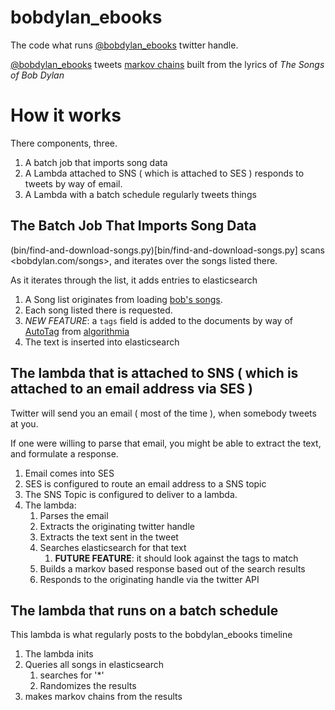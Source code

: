 # bobdylan_ebooks
The code what runs [@bobdylan_ebooks](https://twitter.com/bobdylan_ebooks) twitter handle. 

[@bobdylan_ebooks](https://twitter.com/bobdylan_ebooks) tweets [markov chains](https://pypi.python.org/pypi/PyMarkovChain/) built from the lyrics of *The Songs of Bob Dylan*

# How it works
There components, three.

1. A batch job that imports song data
2. A Lambda attached to SNS ( which is attached to SES ) responds to tweets by way of email. 
3. A Lambda with a batch schedule regularly tweets things

## The Batch Job That Imports Song Data
(bin/find-and-download-songs.py)[bin/find-and-download-songs.py] scans <bobdylan.com/songs>, and iterates over the songs listed there. 

As it iterates through the list, it adds entries to elasticsearch
1. A Song list originates from loading [bob's songs](http://bobdylan.com/songs/).
1. Each song listed there is requested.
1. *NEW FEATURE*: a `tags` field is added to the documents by way of [AutoTag](https://algorithmia.com/algorithms/nlp/AutoTag) from [algorithmia](https://algorithmia.com)
1. The text is inserted into elasticsearch


## The lambda that is attached to SNS ( which is attached to an email address via SES ) 
Twitter will send you an email ( most of the time ), when somebody tweets at you. 

If one were willing to parse that email, you might be able to extract the text, and formulate a response.

1. Email comes into SES
1. SES is configured to route an email address to a SNS topic
1. The SNS Topic is configured to deliver to a lambda.
1. The lambda:
      1. Parses the email
      1. Extracts the originating twitter handle
      1. Extracts the text sent in the tweet
      1. Searches elasticsearch for that text
           1. **FUTURE FEATURE**: it should look against the tags to match
      1. Builds a markov based response based out of the search results
      1. Responds to the originating handle via the twitter API

## The lambda that runs on a batch schedule
This lambda is what regularly posts to the bobdylan_ebooks timeline

1. The lambda inits
1. Queries all songs in elasticsearch
     1. searches for '*'
     1. Randomizes the results
1. makes markov chains from the results
